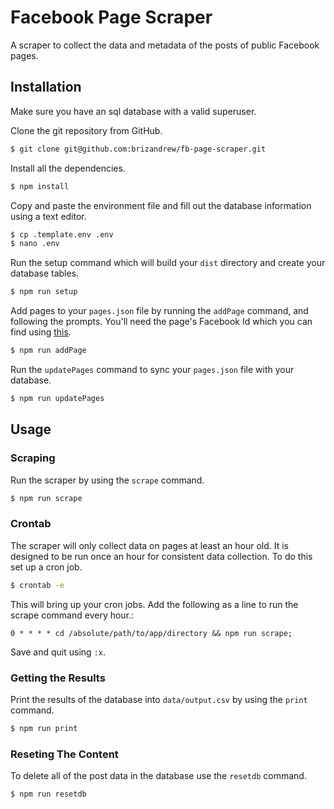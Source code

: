# Facebook Page Scraper

A scraper to collect the data and metadata of the posts of public Facebook pages.

## Installation
Make sure you have an sql database with a valid superuser.

Clone the git repository from GitHub.
```bash
$ git clone git@github.com:brizandrew/fb-page-scraper.git
```

Install all the dependencies.
```bash
$ npm install
```

Copy and paste the environment file and fill out the database information using a text editor.
```bash
$ cp .template.env .env
$ nano .env
```

Run the setup command which will build your `dist` directory and create your database tables.
```bash
$ npm run setup
```

Add pages to your `pages.json` file by running the `addPage` command, and following the prompts. You'll need the page's Facebook Id which you can find using [this](https://findmyfbid.com/).
```bash
$ npm run addPage
```

Run the `updatePages` command to sync your `pages.json` file with your database.
```bash
$ npm run updatePages
```

## Usage

### Scraping

Run the scraper by using the `scrape` command.
```bash
$ npm run scrape
```

### Crontab

The scraper will only collect data on pages at least an hour old. It is designed to be run once an hour for consistent data collection. To do this set up a cron job.
```bash
$ crontab -e
```

This will bring up your cron jobs. Add the following as a line to run the scrape command every hour.:
```
0 * * * * cd /absolute/path/to/app/directory && npm run scrape;
```

Save and quit using `:x`.

### Getting the Results
Print the results of the database into `data/output.csv` by using the `print` command.
```bash
$ npm run print
```

### Reseting The Content

To delete all of the post data in the database use the `resetdb` command.
```bash
$ npm run resetdb
```
